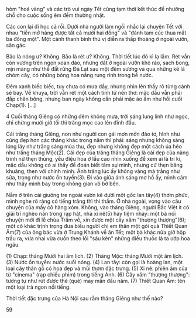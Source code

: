 hòm "hoá vàng" và các trò vui ngày Tết cũng tạm thời kết thúc để nhường chỗ cho cuộc sống êm đềm thường nhật.

Các con lại đi học cả rồi. Dưới nhà người làm ngồi nhắc lại chuyện Tết với nhau "tiền mở hàng được tất cả mười hai đồng" và "đánh tam cúc thua mất ba đồng một". Một cảnh thanh bình thú vị diễn ra thấp thoáng ở ngoài vườn, sân gác.

Bão là nóng ư? Không. Bão là rét ư? Không. Thời tiết lúc đó kì lạ lắm. Rét vẫn còn vương trên ngọn xoan đào, nhưng đất ở ngoài vườn khô ráo, sạch bong, mịn màng như thể đất rừng Đà Lạt sau một đêm sương và qua những kẽ lá chòm cây, có những bóng hoa nắng rung rinh trong bể nước.

Đêm xanh biếc biếc, tuy chưa có mưa dầy, nhưng nhìn lên thấy rõ từng cánh sẻ bay. Về khuya, trời vẫn rét một cách tinh tứ nên thơ: mặc dầu vẫn phải đắp chăn bông, nhưng ban ngày không cần phải mặc áo ấm như hồi cuối Chạp(1). [...]

4 Cuối tháng Giêng có những đêm không mưa, trời sáng lung linh như ngọc, chỉ chừng mười giờ tối thì trăng mọc cao lên đỉnh đầu.

Cái trăng tháng Giêng, non như người con gái mơn mởn đào tơ, hình như cũng đẹp hơn các tháng khác trong năm thì phải: sáng nhưng không sáng lóng láy như trăng sáng mùa thu, đẹp nhưng không đẹp một cách úa héo như trăng tháng Mộc(2). Cái đẹp của trăng tháng Giêng là cái đẹp của nàng trinh nữ thẹn thùng, yểu điệu hoa ở lầu cao nhìn xuống để xem ai là tri kỉ, mặc dầu không có ai thấy để đoán biết tâm sự mình, nhưng cứ thẹn bâng khuâng, thẹn với chính mình. Ánh trăng lúc ấy không vàng mà trắng như sữa, trong như nước ổn tuyền(3). Đi vào giữa ánh sáng mơ hồ ấy, mình cảm như thấy mình bay trong không gian vô bờ bến.

Nằm ở trên cái giường tre ngoài vườn kê dưới một gốc lan tây(4) thơm phức, mình nghe rõ ràng có tiếng trăng thì thì thầm. Ở nhà ngoài, vọng vào câu chuyện của mấy cô hàng xóm. Không, vào tháng Giêng, người Bắc Việt ít có giải trí nghèo nàn trong rạp hát, nhà xi nê(5) hay tiệm nhảy: một bà nói chuyện mới đi lễ chùa Trầm về, xin được một cây xăm "thượng thượng"(6); một cô khác trịnh trọng đưa biếu người chị em thân một gói quà Thiết Quan Âm(7) của ông bác vừa ở Trung Khánh về ăn Tết; một bà khác nữa giở hộp trầu ra, vừa nhai vừa cuốn theo lối "sáu kèn" những điếu thuốc lá ta ướp hoa ngâu.

(1) Chạp: tháng Mười hai âm lịch.
(2) Tháng Mộc: tháng Mười một âm lịch.
(3) Nước ổn tuyền: nước suối nóng.
(4) Lan tây: còn gọi là hoàng lan, một loại cây thân gỗ có hoa đẹp và mùi thơm đặc trưng.
(5) Xi nê: phiên âm của từ "cinema" (rạp chiếu phim) trong tiếng Anh.
(6) Cây xăm "thượng thượng": tương tự như rút được thẻ (quẻ) may mắn đầu năm.
(7) Thiết Quan Âm: tên một loại trà ngon nổi tiếng.

Thời tiết đặc trưng của
Hà Nội sau rằm tháng
Giêng như thế nào?

59